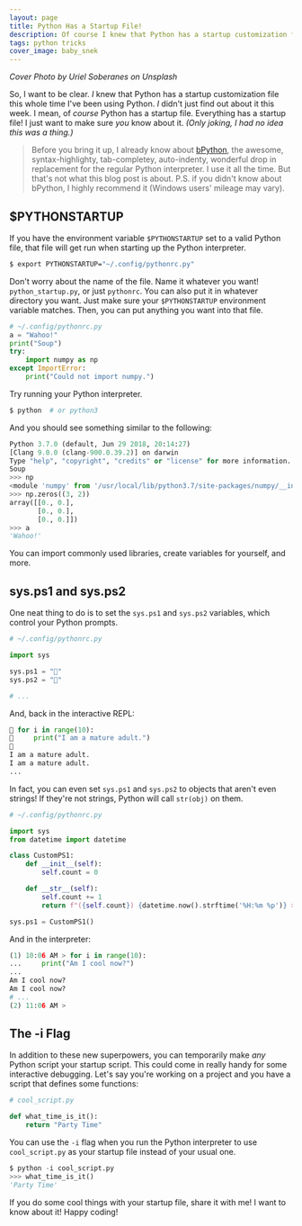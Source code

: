 ```yaml
---
layout: page
title: Python Has a Startup File!
description: Of course I knew that Python has a startup customization file this whole time.  I didn't just learn about it.  Shut up.
tags: python tricks
cover_image: baby_snek
---
```


*Cover Photo by Uriel Soberanes on Unsplash*

So, I want to be clear.  *I* knew that Python has a startup customization file this whole time I've been using Python.  *I* didn't just find out about it this week.  I mean, of *course* Python has a startup file.  Everything has a startup file!  I just want to make sure *you* know about it.  *(Only joking, I had no idea this was a thing.)*

 > Before you bring it up, I already know about [bPython](https://bpython-interpreter.org/screenshots.html), the awesome, syntax-highlighty, tab-completey, auto-indenty, wonderful drop in replacement for the regular Python interpreter.  I use it all the time.  But that's not what this blog post is about.  P.S. if you didn't know about bPython, I highly recommend it (Windows users' mileage may vary).

## $PYTHONSTARTUP

If you have the environment variable `$PYTHONSTARTUP` set to a valid Python file, that file will get run when starting up the Python interpreter.

```bash
$ export PYTHONSTARTUP="~/.config/pythonrc.py"
```

Don't worry about the name of the file.  Name it whatever you want!  `python_startup.py`, or just `pythonrc`.  You can also put it in whatever directory you want.  Just make sure your `$PYTHONSTARTUP` environment variable matches.  Then, you can put anything you want into that file.

```python
# ~/.config/pythonrc.py
a = "Wahoo!"
print("Soup")
try:
    import numpy as np
except ImportError:
    print("Could not import numpy.")
```

Try running your Python interpreter.

```bash
$ python  # or python3
```

And you should see something similar to the following:

```python
Python 3.7.0 (default, Jun 29 2018, 20:14:27)
[Clang 9.0.0 (clang-900.0.39.2)] on darwin
Type "help", "copyright", "credits" or "license" for more information.
Soup
>>> np
<module 'numpy' from '/usr/local/lib/python3.7/site-packages/numpy/__init__.py'>
>>> np.zeros((3, 2))
array([[0., 0.],
       [0., 0.],
       [0., 0.]])
>>> a
'Wahoo!'
```

You can import commonly used libraries, create variables for yourself, and more.

## sys.ps1 and sys.ps2

One neat thing to do is to set the `sys.ps1` and `sys.ps2` variables, which control your Python prompts.

```python
# ~/.config/pythonrc.py

import sys

sys.ps1 = "🌮"
sys.ps2 = "💩"

# ...
```

And, back in the interactive REPL:

```python
🌮 for i in range(10):
💩     print("I am a mature adult.")
💩
I am a mature adult.
I am a mature adult.
...
```

In fact, you can even set `sys.ps1` and `sys.ps2` to objects that aren't even strings!  If they're not strings, Python will call `str(obj)` on them.

```python
# ~/.config/pythonrc.py

import sys
from datetime import datetime

class CustomPS1:
    def __init__(self):
        self.count = 0

    def __str__(self):
        self.count += 1
        return f"({self.count}) {datetime.now().strftime('%H:%m %p')} > "

sys.ps1 = CustomPS1()
```

And in the interpreter:

```python
(1) 10:06 AM > for i in range(10):
...     print("Am I cool now?")
...
Am I cool now?
Am I cool now?
# ...
(2) 11:06 AM >
```

## The -i Flag

In addition to these new superpowers, you can temporarily make *any* Python script your startup script.  This could come in really handy for some interactive debugging.  Let's say you're working on a project and you have a script that defines some functions:

```python
# cool_script.py

def what_time_is_it():
    return "Party Time"
```

You can use the `-i` flag when you run the Python interpreter to use `cool_script.py` as your startup file instead of your usual one.

```python
$ python -i cool_script.py
>>> what_time_is_it()
'Party Time'
```

If you do some cool things with your startup file, share it with me!  I want to know about it!  Happy coding!